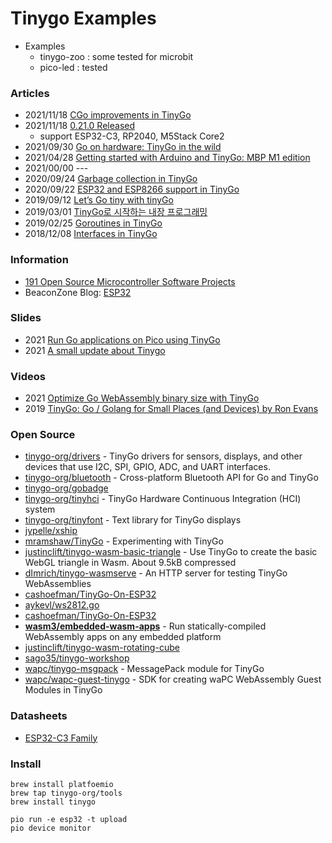 # Tinygo Examples


- Examples
    - tinygo-zoo : some tested for microbit
    - pico-led : tested


### Articles
- 2021/11/18 [CGo improvements in TinyGo](https://aykevl.nl/2021/11/cgo-tinygo)
- 2021/11/18 [0.21.0 Released](https://github.com/tinygo-org/tinygo/releases/tag/v0.21.0)
    - support ESP32-C3, RP2040, M5Stack Core2
- 2021/09/30 [Go on hardware: TinyGo in the wild](https://dev.to/gotime/go-on-hardware-tinygo-in-the-wild)
- 2021/04/28 [Getting started with Arduino and TinyGo: MBP M1 edition](https://dev.to/stepanvrany/getting-started-with-arduino-and-tinygo-mbp-m1-edition-3am1)
- 2021/00/00 ---
- 2020/09/24 [Garbage collection in TinyGo](https://aykevl.nl/2020/09/gc-tinygo)
- 2020/09/22 [ESP32 and ESP8266 support in TinyGo](https://aykevl.nl/2020/09/tinygo-esp32)
- 2019/09/12 [Let’s Go tiny with tinyGo](https://hackernoon.com/lets-go-tiny-with-tinygo-uob035t5)
- 2019/03/01 [TinyGo로 시작하는 내장 프로그래밍](https://tech.144lab.com/entry/tinygo)
- 2019/02/25 [Goroutines in TinyGo](https://aykevl.nl/2019/02/tinygo-goroutines)
- 2018/12/08 [Interfaces in TinyGo](https://aykevl.nl/2018/12/tinygo-interface)

### Information
- [191 Open Source Microcontroller Software Projects](https://opensourcelibs.com/libs/microcontroller)
-  BeaconZone Blog: [ESP32](https://www.beaconzone.co.uk/blog/category/esp32/)

### Slides
- 2021 [Run Go applications on Pico using TinyGo](https://www.slideshare.net/CherrieHsieh/run-go-applications-on-pico-using-tinygo)
- 2021 [A small update about Tinygo](https://deadprogram.github.io/gophercon-2021/#/)


### Videos
- 2021 [Optimize Go WebAssembly binary size with TinyGo](https://egghead.io/lessons/go-optimize-go-webassembly-binary-size-with-tinygo)
- 2019 [TinyGo: Go / Golang for Small Places (and Devices) by Ron Evans](https://www.youtube.com/watch?v=KY8u9yZ97Tc)


### Open Source
- [tinygo-org/drivers](https://github.com/tinygo-org/drivers) - TinyGo drivers for sensors, displays, and other devices that use I2C, SPI, GPIO, ADC, and UART interfaces.
- [tinygo-org/bluetooth](https://github.com/tinygo-org/bluetooth) - Cross-platform Bluetooth API for Go and TinyGo
- [tinygo-org/gobadge](https://github.com/tinygo-org/gobadge)
- [tinygo-org/tinyhci](https://github.com/tinygo-org/tinyhci) - TinyGo Hardware Continuous Integration (HCI) system
- [tinygo-org/tinyfont](https://github.com/tinygo-org/tinyfont) - Text library for TinyGo displays
- [jypelle/xship](https://github.com/jypelle/xship)
- [mramshaw/TinyGo](https://github.com/mramshaw/TinyGo) - Experimenting with TinyGo
- [justinclift/tinygo-wasm-basic-triangle](https://github.com/justinclift/tinygo-wasm-basic-triangle) - Use TinyGo to create the basic WebGL triangle in Wasm. About 9.5kB compressed
- [dImrich/tinygo-wasmserve](https://github.com/dImrich/tinygo-wasmserve) - An HTTP server for testing TinyGo WebAssemblies
- [cashoefman/TinyGo-On-ESP32](https://github.com/cashoefman/TinyGo-On-ESP32)
- [aykevl/ws2812.go](https://gist.github.com/aykevl/47d0a24408cf585f6ba181c4dc663bca)
- [cashoefman/TinyGo-On-ESP32](https://github.com/cashoefman/TinyGo-On-ESP32)
- [**wasm3/embedded-wasm-apps**](https://github.com/wasm3/embedded-wasm-apps) - Run statically-compiled WebAssembly apps on any embedded platform
- [justinclift/tinygo-wasm-rotating-cube](https://github.com/justinclift/tinygo-wasm-rotating-cube)
- [sago35/tinygo-workshop](https://github.com/sago35/tinygo-workshop)
- [wapc/tinygo-msgpack](https://github.com/wapc/tinygo-msgpack) - MessagePack module for TinyGo
- [wapc/wapc-guest-tinygo](https://github.com/wapc/wapc-guest-tinygo) - SDK for creating waPC WebAssembly Guest Modules in TinyGo



### Datasheets
- [ESP32-C3 Family](https://cdn.sparkfun.com/assets/1/a/5/a/6/esp32-c3_datasheet_en.pdf)



### Install
```
brew install platfoemio
brew tap tinygo-org/tools
brew install tinygo
```

```
pio run -e esp32 -t upload
pio device monitor
```